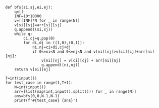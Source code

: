     def bfs(si,sj,ei,ej):
        q=[]
        INF=10*10000
        v=[[INF]*N for _ in range(N)]
        v[si][sj]=arr[si][sj]
        q.append((si,sj))
        while q:
            ci,cj=q.pop(0)
            for di,dj in ((1,0),(0,1)):
                ni,nj=ci+di,cj+dj
                if 0<=ni<N and 0<=nj<N and v[ni][nj]>v[ci][cj]+arr[ni][nj]:
                    v[ni][nj] = v[ci][cj] + arr[ni][nj]
                    q.append((ni,nj))
        return v[ei][ej]

    T=int(input())
    for test_case in range(1,T+1):
        N=int(input())
        arr=[list(map(int,input().split())) for _ in range(N)]
        ans=bfs(0,0,N-1,N-1)
        print(f'#{test_case} {ans}')
